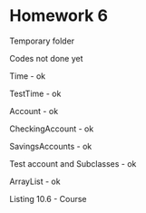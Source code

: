 Homework 6
==========

Temporary folder

Codes not done yet


Time - ok 

TestTime - ok

Account - ok

CheckingAccount - ok

SavingsAccounts - ok

Test account and Subclasses - ok

ArrayList - ok


Listing 10.6 - Course
